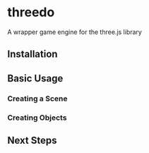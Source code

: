 # threedo
A wrapper game engine for the three.js library

## Installation

## Basic Usage

### Creating a Scene

### Creating Objects

## Next Steps
